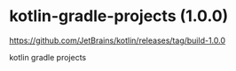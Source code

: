 # kotlin-gradle-projects (1.0.0)

https://github.com/JetBrains/kotlin/releases/tag/build-1.0.0

kotlin gradle projects
